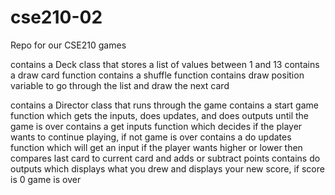 # cse210-02
Repo for our CSE210 games

contains a Deck class that stores a list of values between 1 and 13
    contains a draw card function
    contains a shuffle function
    contains draw position variable to go through the list and draw the next card

contains a Director class that runs through the game
    contains a start game function which gets the inputs, does updates, and does outputs until the game is over
    contains a get inputs function which decides if the player wants to continue playing, if not game is over
    contains a do updates function which will get an input if the player wants higher or lower
        then compares last card to current card and adds or subtract points
    contains do outputs which displays what you drew and displays your new score, if score is 0 game is over 
